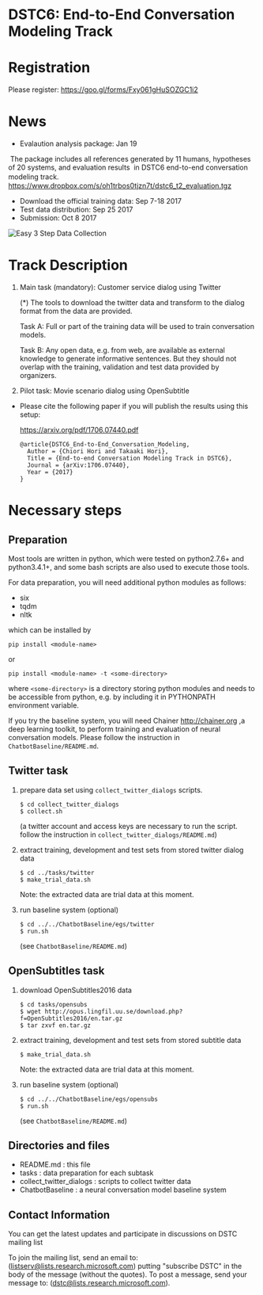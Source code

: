# DSTC6: End-to-End Conversation Modeling Track

# Registration
  Please register:
      https://goo.gl/forms/Fxy061gHuSOZGC1i2
      
# News
- Evalaution analysis package: Jan 19 

  The package includes all references generated by 11 humans, hypotheses of 20 systems, and evaluation results 
  in DSTC6 end-to-end conversation modeling track.
　https://www.dropbox.com/s/oh1trbos0tjzn7t/dstc6_t2_evaluation.tgz
- Download the official training data: Sep 7-18 2017 
- Test data distribution: Sep 25 2017
- Submission: Oct 8 2017 

![Easy 3 Step Data Collection](https://github.com/dialogtekgeek/DSTC6-End-to-End-Conversation-Modeling/issues/5 "Easy 3 Step data collection")


# Track Description
1. Main task (mandatory): Customer service dialog using Twitter

    (*) The tools to download the twitter data and transform to the dialog format from the data are provided. 


    Task A: Full or part of the training data will be used to train conversation models. 

    Task B: Any open data, e.g. from web, are available as external knowledge to generate informative sentences. But they should not overlap with the training, validation and test data provided by organizers.

2. Pilot task: Movie scenario dialog using OpenSubtitle


* Please cite the following paper if you will publish the results using this setup:

  https://arxiv.org/pdf/1706.07440.pdf

  ```
  @article{DSTC6_End-to-End_Conversation_Modeling,
    Author = {Chiori Hori and Takaaki Hori},
    Title = {End-to-end Conversation Modeling Track in DSTC6},    
    Journal = {arXiv:1706.07440},    
    Year = {2017}
  }
  ```

# Necessary steps

## Preparation
Most tools are written in python, which were tested on python2.7.6+ and python3.4.1+,
and some bash scripts are also used to execute those tools.

For data preparation, you will need additional python modules as follows:

* six
* tqdm
* nltk

which can be installed by
```
pip install <module-name>
```
or
```
pip install <module-name> -t <some-directory>
```
where `<some-directory>` is a directory storing python modules and needs to be accessible from python,
e.g. by including it in PYTHONPATH environment variable.

If you try the baseline system, you will need Chainer <http://chainer.org> ,a deep learning toolkit, 
to perform training and evaluation of neural conversation models.
Please follow the instruction in `ChatbotBaseline/README.md`.

## Twitter task

1. prepare data set using `collect_twitter_dialogs` scripts.

    ```
    $ cd collect_twitter_dialogs
    $ collect.sh
    ```
    (a twitter account and access keys are necessary to run the script. follow the instruction in `collect_twitter_dialogs/README.md`)
   
2. extract training, development and test sets from stored twitter dialog data
    
    ```
    $ cd ../tasks/twitter
    $ make_trial_data.sh
    ```
    
    Note: the extracted data are trial data at this moment.

3. run baseline system (optional)

    ```
    $ cd ../../ChatbotBaseline/egs/twitter
    $ run.sh
    ```
    
    (see `ChatbotBaseline/README.md`)

## OpenSubtitles task

1. download OpenSubtitles2016 data

    ```
    $ cd tasks/opensubs
    $ wget http://opus.lingfil.uu.se/download.php?f=OpenSubtitles2016/en.tar.gz
    $ tar zxvf en.tar.gz
    ```

2. extract training, development and test sets from stored subtitle data 

    ```
    $ make_trial_data.sh
    ```
    Note: the extracted data are trial data at this moment.

3. run baseline system (optional)

    ```
    $ cd ../../ChatbotBaseline/egs/opensubs
    $ run.sh
    ```
    
    (see `ChatbotBaseline/README.md`)

## Directories and files
* README.md : this file
* tasks : data preparation for each subtask
* collect_twitter_dialogs : scripts to collect twitter data
* ChatbotBaseline : a neural conversation model baseline system

## Contact Information

You can get the latest updates and participate in discussions on DSTC mailing list

To join the mailing list, send an email to: (listserv@lists.research.microsoft.com) putting "subscribe DSTC" in the body of the message (without the quotes). To post a message, send your message to: (dstc@lists.research.microsoft.com).

